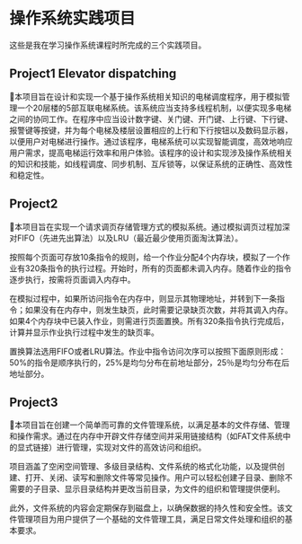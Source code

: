 # 操作系统实践项目
这些是我在学习操作系统课程时所完成的三个实践项目。
## Project1 Elevator dispatching
📌本项目旨在设计和实现一个基于操作系统相关知识的电梯调度程序，用于模拟管理一个20层楼的5部互联电梯系统。该系统应当支持多线程机制，以便实现多电梯之间的协同工作。在程序中应当设计数字键、关门键、开门键、上行键、下行键、报警键等按键，并为每个电梯及楼层设置相应的上行和下行按钮以及数码显示器，以便用户对电梯进行操作。通过该程序，电梯系统可以实现智能调度，高效地响应用户需求，提高电梯运行效率和用户体验。该程序的设计和实现涉及操作系统相关的知识和技能，如线程调度、同步机制、互斥锁等，以保证系统的正确性、高效性和稳定性。

## Project2

📌本项目旨在实现一个请求调页存储管理方式的模拟系统。通过模拟调页过程加深对FIFO（先进先出算法）以及LRU（最近最少使用页面淘汰算法）。

按照每个页面可存放10条指令的规则，给一个作业分配4个内存块，模拟了一个作业有320条指令的执行过程。开始时，所有的页面都未调入内存。随着作业的指令逐步执行，按需将页面调入内存中。

在模拟过程中，如果所访问指令在内存中，则显示其物理地址，并转到下一条指令；如果没有在内存中，则发生缺页，此时需要记录缺页次数，并将其调入内存。如果4个内存块中已装入作业，则需进行页面置换。所有320条指令执行完成后，计算并显示作业执行过程中发生的缺页率。

置换算法选用FIFO或者LRU算法。作业中指令访问次序可以按照下面原则形成：50%的指令是顺序执行的，25%是均匀分布在前地址部分，25％是均匀分布在后地址部分。

## Project3

📌本项目旨在创建一个简单而可靠的文件管理系统，以满足基本的文件存储、管理和操作需求。通过在内存中开辟文件存储空间并采用链接结构（如FAT文件系统中的显式链接）进行管理，实现对文件的高效访问和组织。

项目涵盖了空闲空间管理、多级目录结构、文件系统的格式化功能，以及提供创建、打开、关闭、读写和删除文件等常见操作。用户可以轻松创建子目录、删除不需要的子目录、显示目录结构并更改当前目录，为文件的组织和管理提供便利。

此外，文件系统的内容会定期保存到磁盘上，以确保数据的持久性和安全性。该文件管理项目为用户提供了一个基础的文件管理工具，满足日常文件处理和组织的基本要求。